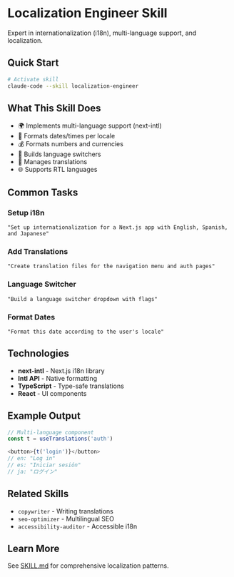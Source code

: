 # Localization Engineer Skill

Expert in internationalization (i18n), multi-language support, and localization.

## Quick Start

```bash
# Activate skill
claude-code --skill localization-engineer
```

## What This Skill Does

- 🌍 Implements multi-language support (next-intl)
- 📅 Formats dates/times per locale
- 💰 Formats numbers and currencies
- 🔄 Builds language switchers
- 📝 Manages translations
- 🌐 Supports RTL languages

## Common Tasks

### Setup i18n
```
"Set up internationalization for a Next.js app with English, Spanish, and Japanese"
```

### Add Translations
```
"Create translation files for the navigation menu and auth pages"
```

### Language Switcher
```
"Build a language switcher dropdown with flags"
```

### Format Dates
```
"Format this date according to the user's locale"
```

## Technologies

- **next-intl** - Next.js i18n library
- **Intl API** - Native formatting
- **TypeScript** - Type-safe translations
- **React** - UI components

## Example Output

```typescript
// Multi-language component
const t = useTranslations('auth')

<button>{t('login')}</button>
// en: "Log in"
// es: "Iniciar sesión"
// ja: "ログイン"
```

## Related Skills

- `copywriter` - Writing translations
- `seo-optimizer` - Multilingual SEO
- `accessibility-auditor` - Accessible i18n

## Learn More

See [SKILL.md](./SKILL.md) for comprehensive localization patterns.
